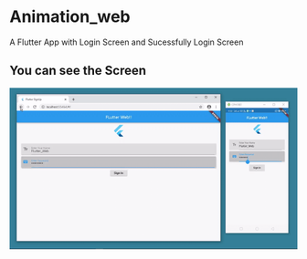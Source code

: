 # Animation_web

A Flutter App with Login Screen and Sucessfully Login Screen

## You can see the Screen
![Flutter_Web](https://github.com/bhavyarbhatt/Flutter_Web/blob/master/android/gif.gif)

